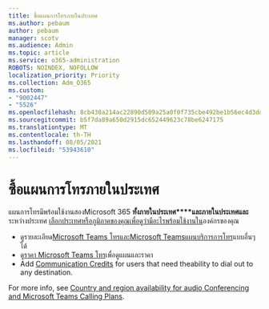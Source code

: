 ```yaml
---
title: ซื้อแผนการโทรภายในประเทศ
ms.author: pebaum
author: pebaum
manager: scotv
ms.audience: Admin
ms.topic: article
ms.service: o365-administration
ROBOTS: NOINDEX, NOFOLLOW
localization_priority: Priority
ms.collection: Adm_O365
ms.custom:
- "9002447"
- "5526"
ms.openlocfilehash: 8cb430a214ac22890d509a25a0f0f735cbe492be1b56ec4d3ddfbb3f15ff476d
ms.sourcegitcommit: b5f7da89a650d2915dc652449623c78be6247175
ms.translationtype: MT
ms.contentlocale: th-TH
ms.lasthandoff: 08/05/2021
ms.locfileid: "53943610"
---
```

# <a name="purchase-domestic-calling-plans"></a>ซื้อแผนการโทรภายในประเทศ

แผนการโทรมีพร้อมใช้งานสองMicrosoft 365 **ทั้งภายในประเทศ****และภายในประเทศและ** ระหว่างประเทศ [เลือกประเทศหรือภูมิภาคของคุณเพื่อดูว่ามีอะไรพร้อมใช้งานใน](https://docs.microsoft.com/MicrosoftTeams/country-and-region-availability-for-audio-conferencing-and-calling-plans/country-and-region-availability-for-audio-conferencing-and-calling-plans#select-your-country-or-region-to-see-whats-available-for-your-organization)องค์กรของคุณ

- ดูรายละเอียด[Microsoft Teams โทรและMicrosoft Teamsแผนบริการการโทร](https://docs.microsoft.com/MicrosoftTeams/calling-plan-landing-page)แบบอื่นๆ ได้
- ดู[ราคา Microsoft Teams โทร](https://www.microsoft.com/microsoft-365/microsoft-teams/voice-calling#Requirements)เพื่อดูแผนและราคา
- Add [Communication Credits](https://docs.microsoft.com/MicrosoftTeams/country-and-region-availability-for-audio-conferencing-and-calling-plans/country-and-region-availability-for-audio-conferencing-and-calling-plans#communications-credits) for users that need theability to dial out to any destination.

For more info, see [Country and region availability for audio Conferencing and Microsoft Teams Calling Plans](https://docs.microsoft.com/MicrosoftTeams/country-and-region-availability-for-audio-conferencing-and-calling-plans/country-and-region-availability-for-audio-conferencing-and-calling-plans). 
